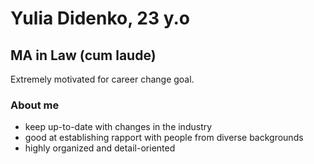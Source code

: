 # Yulia Didenko, 23 y.o

## MA in Law (cum laude)

Extremely motivated for career change goal.

### About me

* keep up-to-date with changes in the industry
* good at establishing rapport with people from diverse backgrounds
* highly organized and detail-oriented
